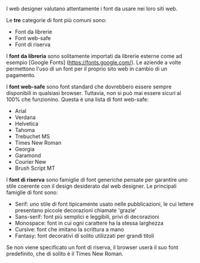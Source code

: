 I web designer valutano attentamente i font da usare nei loro siti web.

Le **tre** categorie di font più comuni sono:

- Font da librerie
- Font web-safe
- Font di riserva

I **font da libreria** sono solitamente importati da librerie esterne come ad esempio [Google Fonts] (https://fonts.google.com/). Le aziende a volte permettono l'uso di un font per il proprio sito web in cambio di un pagamento.

I **font web-safe** sono font standard che dovrebbero essere sempre disponibili in qualsiasi browser. Tuttavia, non si può mai essere sicuri al 100% che funzionino. Questa è una lista di font web-safe:

- Arial
- Verdana
- Helvetica
- Tahoma
- Trebuchet MS
- Times New Roman
- Georgia
- Garamond
- Courier New
- Brush Script MT

I **font di riserva** sono famiglie di font generiche pensate per garantire uno stile coerente con il design desiderato dal web designer. Le principali famiglie di font sono:

- Serif: uno stile di font tipicamente usato nelle pubblicazioni, le cui lettere presentano piccole decorazioni chiamate 'grazie'
- Sans-serif: font più semplici e leggibili, privi di decorazioni
- Monospace: font in cui ogni carattere ha la stessa larghezza
- Cursive: font che imitano la scrittura a mano
- Fantasy: font decorativi di solito utilizzati per grandi titoli

Se non viene specificato un font di riserva, il browser userà il suo font predefinito, che di solito è il Times New Roman.
